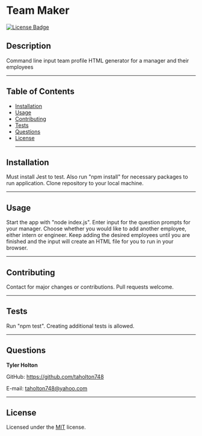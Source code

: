 # Team Maker
  [![License Badge](https://img.shields.io/badge/license-MIT-blue)](https://choosealicense.com/licenses/mit/)
  ## Description
  Command line input team profile HTML generator for a manager and their employees <hr>
  
  ## Table of Contents
  * [Installation](#installation)
  * [Usage](#usage)
  * [Contributing](#contributing)
  * [Tests](#tests)
  * [Questions](#questions) 
  * [License](#license) <hr>
  

  ## Installation
  Must install Jest to test. Also run "npm install" for necessary packages to run application. Clone repository to your local machine. <hr>

  ## Usage
  Start the app with "node index.js". Enter input for the question prompts for your manager. Choose whether you would like to add another employee, either intern or engineer. Keep adding the desired employees until you are finished and the input will create an HTML file for you to run in your browser. <hr>

  ## Contributing
  Contact for major changes or contributions. Pull requests welcome. <hr>

  ## Tests
  Run "npm test". Creating additional tests is allowed. <hr>

  ## Questions
  <strong>Tyler Holton</strong>

  GitHub: https://github.com/taholton748
  
  E-mail: taholton748@yahoo.com <hr>
  
  ## License
  Licensed under the [MIT](https://choosealicense.com/licenses/mit/) license.
